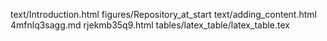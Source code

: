 text/Introduction.html
figures/Repository_at_start
text/adding_content.html
4mfnlq3sagg.md
rjekmb35q9.html
tables/latex_table/latex_table.tex